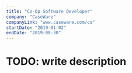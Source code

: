 ```yaml
---
title: "Co-Op Software Developer"
company: "CaseWare"
companyLink: "www.caseware.com/ca"
startDate: "2019-01-02"
endDate: "2019-08-30"
---
```


# TODO: write description